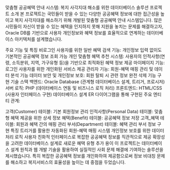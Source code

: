 맞춤형 공공혜택 안내 시스템: 복지 사각지대 해소를 위한 데이터베이스 솔루션
프로젝트 소개
본 프로젝트는 국민들이 받을 수 있는 다양한 공공혜택 정보에 대한 접근성을 높이고 복지 사각지대를 해소하기 위해 개발된 맞춤형 공공혜택 안내 시스템입니다. 많은 시민들이 자신이 받을 수 있는 혜택을 인지하지 못해 지원을 놓치는 문제를 해결하고자, Oracle DB를 기반으로 사용자 개인정보와 혜택 정보를 효율적으로 연계하는 데이터베이스 아키텍처를 설계했습니다.

주요 기능 및 특징
비로그인 사용자를 위한 일반 혜택 검색 기능: 개인정보 입력 없이도 기본적인 공공혜택 정보 조회 가능
개인 맞춤형 혜택 추천 시스템: 사용자의 인적사항(연령, 소득분위, 지역, 가구유형 등)을 기반으로 최적화된 혜택 정보 제공
마이페이지 기능: 로그인 사용자를 위한 개인화된 서비스 제공
관리자 기능: 회원-혜택 매핑 관리 및 데이터 분석 기능
데이터 보안 및 개인정보 보호: 회원 탈퇴 시 관련 정보 완전 삭제 기능 구현
기술 스택
백엔드: Oracle Database (관계형 데이터베이스 설계, 트리거, 프로시저)
서버 로직: PHP (데이터베이스 연동 및 비즈니스 로직 처리)
프론트엔드: HTML/CSS (사용자 인터페이스 구현)
데이터베이스 설계
ER 다이어그램을 통해 구현된 주요 엔티티 관계:

고객(Customer) 테이블: 기본 회원정보 관리
인적사항(Personal Data) 테이블: 맞춤형 혜택 제공을 위한 상세 정보
혜택(Benefit) 테이블: 공공혜택 정보 저장
고객_혜택 테이블: 회원과 혜택 간의 매핑 관리
부서(Department) 테이블: 혜택 관리 부서 정보
구현 특징
트리거를 활용한 자동화된 회원-혜택 매핑 시스템
개인정보 보호를 위한 데이터 처리 로직
사용자 친화적 인터페이스로 복잡한 공공혜택 정보를 직관적으로 제공
확장성을 고려한 데이터베이스 설계로 새로운 혜택 유형 추가 용이
이 프로젝트는 데이터베이스 설계 원칙과 웹 개발 기술을 활용하여 실질적인 사회 문제 해결에 기여하는 솔루션을 제시했습니다. 특히 복잡한 공공혜택 정보를 개인화하여 제공함으로써 정보 비대칭 문제를 해소하고 복지서비스의 효율성을 높이는 데 중점을 두었습니다.
